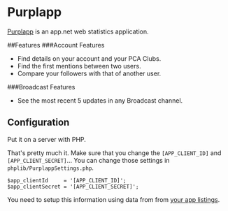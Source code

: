 Purplapp
========

[Purplapp](http://app.net/purplapp) is an app.net web statistics application.

##Features
###Account Features
- Find details on your account and your PCA Clubs.
- Find the first mentions between two users.
- Compare your followers with that of another user.

###Broadcast Features
- See the most recent 5 updates in any Broadcast channel.

## Configuration

Put it on a server with PHP.

That's pretty much it. Make sure that you change the `[APP_CLIENT_ID]` and `[APP_CLIENT_SECRET]`... You can change those settings in `phplib/PurplappSettings.php`.

```
$app_clientId     = '[APP_CLIENT_ID]';
$app_clientSecret = '[APP_CLIENT_SECRET]';
```

You need to setup this information using data from from [your app listings](https://account.app.net/developer/apps/). 
